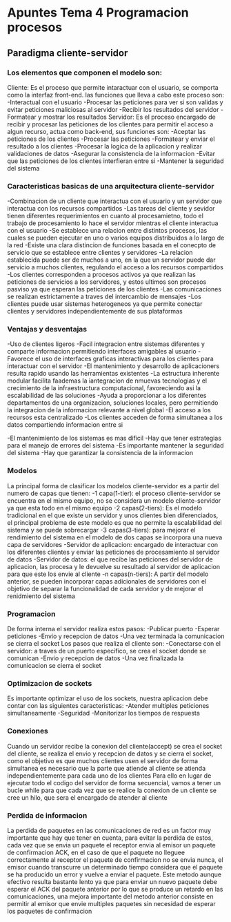 # Apuntes Tema 4 Programacion procesos

## Paradigma cliente-servidor
### Los elementos que componen el modelo son:
Cliente: Es el proceso que permite intaractuar con el usuario, se comporta como la interfaz front-end. las funciones que lleva a cabo este proceso son:
-Interactual con el usuario
-Procesar las peticiones para ver si son validas y evitar peticiones maliciosas al servidor
-Recibir los resultados del servidor
-Formatear y mostrar los resultados
Servidor: Es el proceso encargado de recibir y procesar las peticiones de los clientes para permitir el acceso a algun recurso, actua como back-end, sus funciones son:
-Aceptar las peticiones de los clientes
-Procesar las peticiones 
-Formatear y enviar el resultado a los clientes
-Procesar la logica de la aplicacion y realizar validaciones de datos
-Asegurar la consistencia de la informacion
-Evitar que las peticiones de los clientes interfieran entre si
-Mantener la seguridad del sistema

### Caracteristicas basicas de una arquitectura cliente-servidor
-Combinacion de un cliente que interactua con el usuario y un servidor que interactua con los recursos compartidos
-Las tareas del cliente y sevidor tienen diferentes requerimientos en cuanto al procesamietno, todo el trabajo de procesamiento lo hace el servidor mientras el cliente interactua con el usuario
-Se establece una relacion entre distintos procesos, las cuales se pueden ejecutar en uno o varios equipos distribuidos a lo largo de la red
-Existe una clara distincion de funciones basada en el conecpto de servicio que se establece entre clientes y servidores
-La relacion establecida puede ser de muchos a uno, en la que un servidor puede dar servicio a muchos clientes, regulando el acceso a los recursos compartidos 
-Los clientes corresponden a procesos activos ya que realizan las peticiones de servicios a los servidores, y estos ultimos son procesos pasviso ya que esperan las peticiones de los clientes
-Las comunicaciones se realizan estrictamente a traves del intercambio de mensajes 
-Los clientes puede usar sistemas heterogeneos ya que permite conectar clientes y servidores independientemente de sus plataformas


### Ventajas y desventajas
-Uso de clientes ligeros 
-Facil integracion entre sistemas diferentes y comparte informacion permitiendo interfaces amigables al usuario 
-Favorece el uso de interfaces graficas interactivas para los clientes para interactuar con el servidor 
-El mantenimiento y desarrollo de aplicacioners resulta rapido usando las herramientas existentes
-La estructura inherente modular facilita faademas la iantegracion de nmuevas tecnologias y el crecimiento de la infraestructura computacional, favoreciendo asi la escalabilidad de las soluciones
-Ayuda a proporcionar a los diferentes departamentos de una organizacion, soluciones locales, pero permitiendo la integracion de la informacion relevante a nivel global
-El acceso a los recursos esta centralizado
-Los clientes acceden de forma simultanea a los datos compartiendo informacion entre si

-El mantenimiento de los sistemas es mas dificil
-Hay que tener estrategias para el manejo de errores del sistema
-Es importante mantener la seguridad del sistema
-Hay que garantizar la consistencia de la informacion


### Modelos
La principal forma de clasificar los modelos cliente-servidor es a partir del numero de capas que tienen:
-1 capa(1-tier): el proceso cliente-servidor se encuentra en el mismo equipo, no se considera un modelo cliente-servidor ya que esta todo en el mismo equipo
-2 capas(2-tiers): Es el modelo tradicional en el que existe un servidor y unos clientes bien diferenciados, el principal problema de este modelo es que no permite la escalabilidad del sistema y se puede sobrecargar
-3 capas(3-tiers): para mejorar el rendimiento del sistema en el modelo de dos capas se incorpora una nueva capa de servidores 
    -Servidor de aplicacion: encargado de interactuar con los diferentes clientes y enviar las peticiones de procesamiento al servidor de datos 
    -Servidor de datos: el que recibe las peticiones del servidor de aplicacion, las procesa y le devuelve su resultado al servidor de aplicacion para que este los envie al cliente
-n capas(n-tiers): A partir del modelo anterior, se pueden incorporar capas adicionales de servidores con el objetivo de separar la funcionalidad de cada servidor y de mejorar el renidmiento del sistema


### Programacion
De forma interna el servidor realiza estos pasos:
-Publicar puerto
-Esperar peticiones
-Envio y recepcion de datos
-Una vez terminada la comunicacion se cierra el socket
Los pasos que realiza el cliente son:
-Conectarse con el servidor: a traves de un puerto especifico, se crea el socket donde se comunican
-Envio y recepcion de datos
-Una vez finalizada la comunicacion se cierra el socket


### Optimizacion de sockets
Es importante optimizar el uso de los sockets, nuestra aplicacion debe contar con las siguientes caracteristicas:
-Atender multiples peticiones simultaneamente
-Seguridad
-Monitorizar los tiempos de respuesta


### Conexiones 
Cuando un servidor recibe la conexion del cliente(accept) se crea el socket del cliente, se realiza el envio y recepcion de datos y se cierra el socket, como el objetivo es que muchos clientes usen el servidor de forma simultanea es necesario que la parte que atiende al cliente se atienda independientemente para cada uno de los clientes
Para ello en lugar de ejecutar todo el codigo del servidor de forma secuencial, vamos a tener un bucle while para que cada vez que se realice la conexion de un cliente se cree un hilo, que sera el encargado de atender al cliente


### Perdida de informacion
La perdida de paquetes en las comunicaciones de red es un factor muy importante que hay que tener en cuenta, para evitar la perdida de estos, cada vez que se envia un paquete el receptor envia al emisor un paquete de confirmacion ACK, en el caso de que el paquete no lleguee correctamente al receptor el paquete de confirmacion no se envia nunca, el emisor cuando transcurre un determinado tiempo considera que el paquete se ha producido un error y vuelve a enviar el paquete. Este metodo aunque efectivo resulta bastante lento ya que para enviar un nuevo paquete debe esperar el ACK del paquete anterior por lo que se produce un retardo en las comunicaciones, una mejora importante del metodo anterior consiste en permitir al emisor que envie multiples paquetes sin necesidad de esperar los paquetes de confirmacion 